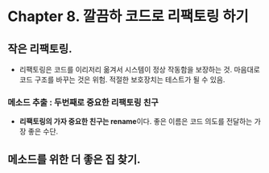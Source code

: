 # Chapter 8. 깔끔하 코드로 리팩토링 하기

## 작은 리팩토링.
- 리팩토링은 코드를 이리저리 옮겨서 시스템이 정상 작동함을 보장하는 것. 마음대로 코드 구조를 바꾸는 것은 위험. 적절한 보호장치는 테스트가 될 수 있음.

### 메소드 추출 : 두번째로 중요한 리팩토링 친구
- **리팩토링의 가자 중요한 친구는 rename**이다. 좋은 이름은 코드 의도를 전달하는 가장 좋은 수단.


## 메소드를 위한 더 좋은 집 찾기.
